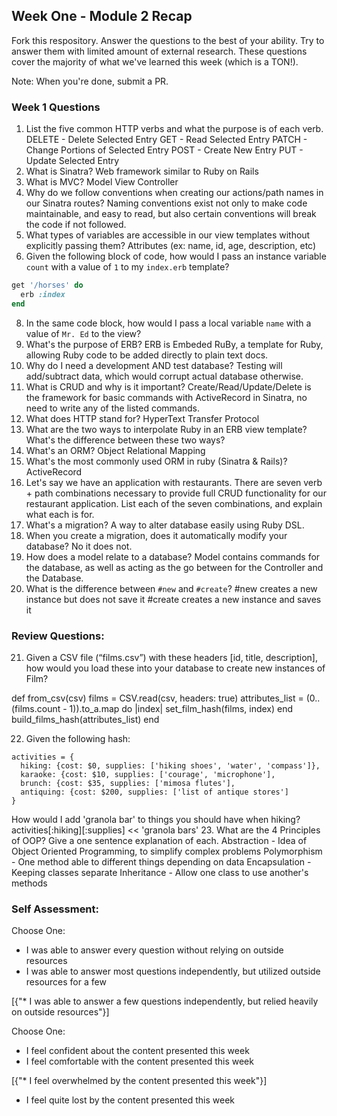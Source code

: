 ## Week One - Module 2 Recap

Fork this respository. Answer the questions to the best of your ability. Try to answer them with limited amount of external research. These questions cover the majority of what we've learned this week (which is a TON!).

Note: When you're done, submit a PR.

### Week 1 Questions

1. List the five common HTTP verbs and what the purpose is of each verb.
  DELETE  - Delete Selected Entry
  GET     - Read Selected Entry
  PATCH   - Change Portions of Selected Entry
  POST    - Create New Entry
  PUT     - Update Selected Entry
2. What is Sinatra?
  Web framework similar to Ruby on Rails
4. What is MVC?
  Model
  View
  Controller
5. Why do we follow conventions when creating our actions/path names in our Sinatra routes?
  Naming conventions exist not only to make code maintainable, and easy to read, but also certain conventions will break the code if not followed.
6. What types of variables are accessible in our view templates without explicitly passing them?
  Attributes (ex: name, id, age, description, etc)
7. Given the following block of code, how would I pass an instance variable `count` with a value of `1` to my `index.erb` template?

  ```ruby
  get '/horses' do
    erb :index
  end
  ```

8. In the same code block, how would I pass a local variable `name` with a value of `Mr. Ed` to the view?
9. What's the purpose of ERB?
  ERB is Embeded RuBy, a template for Ruby, allowing Ruby code to be added directly to plain text docs.
10. Why do I need a development AND test database?
  Testing will add/subtract data, which would corrupt actual database otherwise.
11. What is CRUD and why is it important?
  Create/Read/Update/Delete is the framework for basic commands with ActiveRecord in Sinatra, no need to write any of the listed commands.
12. What does HTTP stand for?
  HyperText Transfer Protocol
13. What are the two ways to interpolate Ruby in an ERB view template? What's the difference between these two ways?
14. What's an ORM?
  Object Relational Mapping
15. What's the most commonly used ORM in ruby (Sinatra & Rails)?
  ActiveRecord
16. Let's say we have an application with restaurants. There are seven verb + path combinations necessary to provide full CRUD functionality for our restaurant application. List each of the seven combinations, and explain what each is for.
17. What's a migration?
  A way to alter database easily using Ruby DSL.
18. When you create a migration, does it automatically modify your database?
  No it does not.
19. How does a model relate to a database?
  Model contains commands for the database, as well as acting as the go between for the Controller and the Database.
20. What is the difference between `#new` and `#create`?
  #new creates a new instance but does not save it
  #create creates a new instance and saves it

### Review Questions:  
21. Given a CSV file (“films.csv”) with these headers [id, title, description], how would you load these into your database to create new instances of Film?

  def from_csv(csv)
    films = CSV.read(csv, headers: true)
    attributes_list = (0..(films.count - 1)).to_a.map do |index|
      set_film_hash(films, index)
    end
    build_films_hash(attributes_list)
  end

22. Given the following hash:
```
activities = {
  hiking: {cost: $0, supplies: ['hiking shoes', 'water', 'compass']},
  karaoke: {cost: $10, supplies: ['courage', 'microphone'],
  brunch: {cost: $35, supplies: ['mimosa flutes'],
  antiquing: {cost: $200, supplies: ['list of antique stores']
}
```
How would I add 'granola bar' to things you should have when hiking?
  activities[:hiking][:supplies] << 'granola bars'
23. What are the 4 Principles of OOP? Give a one sentence explanation of each.
Abstraction   - Idea of Object Oriented Programming, to simplify complex problems
Polymorphism  - One method able to different things depending on data
Encapsulation - Keeping classes separate
Inheritance   - Allow one class to use another's methods


### Self Assessment:
Choose One:
* I was able to answer every question without relying on outside resources
* I was able to answer most questions independently, but utilized outside resources for a few

[{"* I was able to answer a few questions independently, but relied heavily on outside resources"}]

Choose One:
* I feel confident about the content presented this week
* I feel comfortable with the content presented this week

[{"* I feel overwhelmed by the content presented this week"}]

* I feel quite lost by the content presented this week

